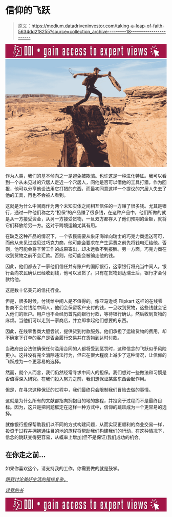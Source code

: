 # 信仰的飞跃

> 原文：<https://medium.datadriveninvestor.com/taking-a-leap-of-faith-5634dd2f8255?source=collection_archive---------18----------------------->

[![](img/5a15966032f58f1d0b54353aeff6f461.png)](http://www.track.datadriveninvestor.com/IntelSplit)![](img/5ccbc5bf07cc094a6290b8ae7e62d9b1.png)

作为人类，我们的基本倾向之一是避免被欺骗。也许这是一种进化特征。我可以看到一个从未见过的穴居人走近一个穴居人，问他是否可以借他的工具打猎，作为回报，他可以分享他设法用它打猎的东西，而最初同意这样一个提议的穴居人失去了他的工具，再也不会被人看到。

这就是为什么中间商作为两个未知实体之间相互信任的一方赚了很多钱。尤其是银行，通过一种他们称之为“担保”的产品赚了很多钱，在这种产品中，他们所做的就是从一方接受资金，从另一方接受货物，一旦双方都存入了他们预期的金额，就将它们释放给另一方。这对于跨境运输尤其有用。

在缺乏这种产品的情况下，一个农民需要从象牙海岸向瑞士的巧克力商运送可可，而他从未见过或见过巧克力商，他可能会要求在产生运费之前先将钱电汇给他。否则，他可能会将辛苦工作的成果寄出，却永远收不到报酬。另一方面，巧克力商在收到货物之前不会汇款。否则，他可能会被骗走他的钱。

因此，他们都去了一家他们信任并有账户的国际银行，这家银行将充当中间人。银行会向农民确认已经收到钱，他可以发货了。只有在货物到达瑞士后，银行才会付款给他。

这是数十亿美元的信托行业。

但是，很多时候，付钱给中间人是不值得的。像亚马逊或 Flipkart 这样的在线零售商不会付钱给中间人，他们会保留客户支付的钱，一旦收到货物，这些钱就会记入他们的账户。用户也不会经历首先向银行付款，等待银行确认，然后收到货物的麻烦。当他们可以走到一家商店，并立即拿起他们想要的东西。

因此，在线零售商大胆尝试，提供货到付款服务。他们承担了运输货物的费用，却不确定下订单的客户是否会履行交易并在货物到达时付款。

当政府出台法律确保任何滥用合同的人都将受到惩罚时，这种信念的飞跃似乎风险更小。这并没有完全消除违法行为，但它在很大程度上减少了这种情况，让信仰的飞跃成为一个更容易的选择。

然而，就个人而言，我们仍然经常寻求中间人的担保。我们想对一些做法和习惯是否值得深入研究。在我们投入努力之前，我们想保证某些东西会起作用。

但是，在寻求这种保证的过程中，我们最终只会限制我们冒险去做的事情。

这就是为什么所有的文献都指向拥抱目的地的旅程，并投资于过程而不是最终目标。因为，这只是把问题框定在这样一种方式中，信仰的跳跃成为一个更容易的选择。

就像银行担保帮助我们以不同的方式构建问题，从而实现更顺利的商业交易一样，投资于过程并拥抱通往目的地的旅程将帮助我们构建我们的行动，在这种情况下，信念的跳跃变得更容易，从概率上增加(但不是保证)我们成功的机会。

## 在你走之前…

如果你喜欢这个，请支持我的工作。你需要做的就是鼓掌。

[*跟我讨论美好生活的错综复杂。*](http://eepurl.com/cqwJZT)

[*读我的书*](https://www.amazon.com/s/ref=nb_sb_noss?url=search-alias%3Daps&field-keywords=mayantuyacu)

[![](img/5a15966032f58f1d0b54353aeff6f461.png)](http://www.track.datadriveninvestor.com/IntelSplit)
